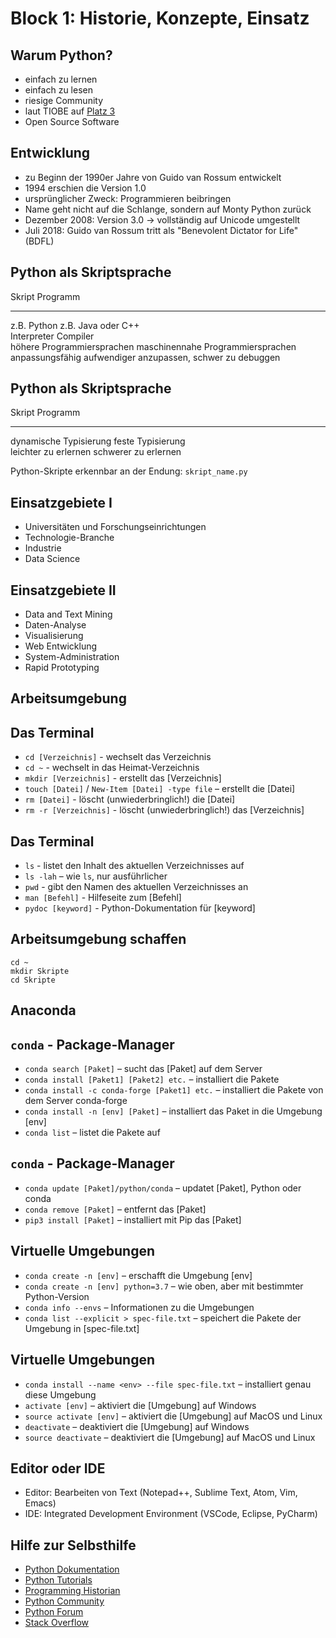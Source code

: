 # Block 1: Historie, Konzepte, Einsatz

## Warum Python?

* einfach zu lernen
* einfach zu lesen
* riesige Community
* laut TIOBE auf [Platz 3](https://www.zdnet.com/article/python-now-a-top-3-programming-language-as-julias-rise-speeds-up/#ftag=RSSbaffb68)
* Open Source Software

## Entwicklung

* zu Beginn der 1990er Jahre von Guido van Rossum entwickelt
* 1994 erschien die Version 1.0
* ursprünglicher Zweck: Programmieren beibringen
* Name geht nicht auf die Schlange, sondern auf Monty Python zurück
* Dezember 2008: Version 3.0 -> vollständig auf Unicode umgestellt
* Juli 2018: Guido van Rossum tritt als "Benevolent Dictator for Life" (BDFL)

## Python als Skriptsprache

Skript                      Programm          
------                      --------------------
z.B. Python                 z.B. Java oder C++                       
Interpreter                 Compiler                                 
höhere Programmiersprachen  maschinennahe Programmiersprachen        
anpassungsfähig             aufwendiger anzupassen, schwer zu debuggen

## Python als Skriptsprache

Skript                      Programm          
------                      --------------------
dynamische Typisierung      feste Typisierung                        
leichter zu erlernen        schwerer zu erlernen                 


Python-Skripte erkennbar an der Endung: `skript_name.py`


## Einsatzgebiete I

* Universitäten und Forschungseinrichtungen
* Technologie-Branche
* Industrie
* Data Science


## Einsatzgebiete II

* Data and Text Mining
* Daten-Analyse
* Visualisierung
* Web Entwicklung
* System-Administration
* Rapid Prototyping



## Arbeitsumgebung

## Das Terminal

* `cd [Verzeichnis]` - wechselt das Verzeichnis
* `cd ~` - wechselt in das Heimat-Verzeichnis
* `mkdir [Verzeichnis]` - erstellt das [Verzeichnis]
* `touch [Datei]` / `New-Item [Datei] -type file` – erstellt die [Datei]
* `rm [Datei]` - löscht (unwiederbringlich!) die [Datei]
* `rm -r [Verzeichnis]` - löscht (unwiederbringlich!) das [Verzeichnis]

## Das Terminal

* `ls` - listet den Inhalt des aktuellen Verzeichnisses auf
* `ls -lah` – wie `ls`, nur ausführlicher
* `pwd` - gibt den Namen des aktuellen Verzeichnisses an
* `man [Befehl]` - Hilfeseite zum [Befehl]
* `pydoc [keyword]` - Python-Dokumentation für [keyword]

## Arbeitsumgebung schaffen

``` shell
cd ~
mkdir Skripte
cd Skripte
```

## Anaconda

## `conda` - Package-Manager

* `conda search [Paket]` – sucht das [Paket] auf dem Server
* `conda install [Paket1] [Paket2] etc.` – installiert die Pakete
* `conda install -c conda-forge [Paket1] etc.` – installiert die Pakete von dem Server conda-forge
* `conda install -n [env] [Paket]` – installiert das Paket in die Umgebung [env]
* `conda list` – listet die Pakete auf

## `conda` - Package-Manager

* `conda update [Paket]/python/conda` – updatet [Paket], Python oder conda
* `conda remove [Paket]` – entfernt das [Paket]
* `pip3 install [Paket]` – installiert mit Pip das [Paket]


## Virtuelle Umgebungen

* `conda create -n [env]` – erschafft die Umgebung [env]
* `conda create -n [env] python=3.7` – wie oben, aber mit bestimmter Python-Version
* `conda info --envs` – Informationen zu die Umgebungen
* `conda list --explicit > spec-file.txt` – speichert die Pakete der Umgebung in [spec-file.txt]

## Virtuelle Umgebungen

* `conda install --name <env> --file spec-file.txt` – installiert genau diese Umgebung
* `activate [env]` – aktiviert die [Umgebung] auf Windows
* `source activate [env]` – aktiviert die [Umgebung] auf MacOS und Linux
* `deactivate` – deaktiviert die [Umgebung] auf Windows
* `source deactivate` – deaktiviert die [Umgebung] auf MacOS und Linux


## Editor oder IDE

* Editor: Bearbeiten von Text (Notepad++, Sublime Text, Atom, Vim, Emacs)
* IDE: Integrated Development Environment (VSCode, Eclipse, PyCharm)


## Hilfe zur Selbsthilfe

* [Python Dokumentation](https://www.python.org/doc/)
* [Python Tutorials](https://docs.python.org/3/tutorial/)
* [Programming Historian](https://programminghistorian.org/lessons/?topic=python)
* [Python Community](https://www.python.org/community/)
* [Python Forum](https://www.python-forum.de/)
* [Stack Overflow](https://stackoverflow.com/)
